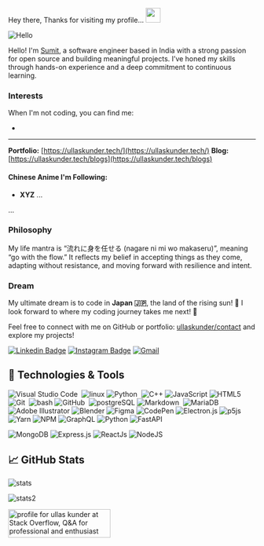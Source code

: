 Hey there, Thanks for visiting my profile... 
<img src="https://raw.githubusercontent.com/MartinHeinz/MartinHeinz/master/wave.gif" width="30px" height="30px">

![Hello](https://github.com/user-attachments/assets/756f6f13-5ea8-46d2-8ca1-6d3632b01db1)

Hello! I'm <a href="https://ullaskunder.tech" title="Visit Ullas Kunder's Portfolio">Sumit</a>, a software engineer based in India with a strong passion for open source and building meaningful projects. I’ve honed my skills through hands-on experience and a deep commitment to continuous learning.

### Interests

When I'm not coding, you can find me:

*

---

**Portfolio:** [https://ullaskunder.tech/](https://ullaskunder.tech/)
**Blog:** [https://ullaskunder.tech/blogs](https://ullaskunder.tech/blogs)

#### Chinese Anime I'm Following:

* **XYZ**
...

...

### Philosophy
My life mantra is “流れに身を任せる (nagare ni mi wo makaseru)”, meaning “go with the flow.” It reflects my belief in accepting things as they come, adapting without resistance, and moving forward with resilience and intent.

### Dream
My ultimate dream is to code in **Japan 🇯🇵**, the land of the rising sun! 🌅 I look forward to where my coding journey takes me next! 🚀

Feel free to connect with me on GitHub or portfolio: [ullaskunder/contact](https://ullaskunder.tech/contact) and explore my projects!

[![Linkedin Badge](https://img.shields.io/badge/-LinkedIn-0e76a8?style=flat-square&logo=Linkedin&logoColor=white)](https://www.linkedin.com/in/ullaskunder/)
[![Instagram Badge](https://img.shields.io/badge/-Instagram-e4405f?style=flat-square&logo=Instagram&logoColor=white)](https://www.instagram.com/akarii.haru/)
[![Gmail](https://img.shields.io/badge/-Gmail-red?style=flat-square&logo=gmail&logoColor=white)](mailto:ullaskunder3@gmail.com)

## 🔧 Technologies & Tools

![Visual Studio Code](https://img.shields.io/badge/-Visual%20Studio%20Code-05122A?style=flat&logo=visual-studio-code&logoColor=007ACC)&nbsp;
![linux](https://img.shields.io/badge/OS-Linux-informational?style=flat&logo=linux&logoColor=white&color=2bbc8a)
![Python](https://img.shields.io/badge/-Python-05122A?style=flat&logo=python)&nbsp;
![C++](https://img.shields.io/badge/c++-%2300599C.svg?style=flat&logo=c%2B%2B&logoColor=white)
![JavaScript](https://img.shields.io/badge/javascript-%23323330.svg?style=flat&logo=javascript&logoColor=%23F7DF1E)
![HTML5](https://img.shields.io/badge/html5-%23E34F26.svg?style=flat&logo=html5&logoColor=white)
![Git](https://img.shields.io/badge/-Git-05122A?style=flat&logo=git)&nbsp;
![bash](https://img.shields.io/badge/Shell-Bash-informational?style=flat&logo=gnu-bash&logoColor=white&color=2bbc8a)
![GitHub](https://img.shields.io/badge/-GitHub-05122A?style=flat&logo=github)&nbsp;
![postgreSQL](https://img.shields.io/badge/Tools-PostgreSQL-informational?style=flat&logo=postgresql&logoColor=white&color=2bbc8a)
![Markdown](https://img.shields.io/badge/-Markdown-05122A?style=flat&logo=markdown)&nbsp;
![MariaDB](https://img.shields.io/badge/MariaDB-003545?style=flat&logo=mariadb&logoColor=white)&nbsp;
![Adobe Illustrator](https://img.shields.io/badge/adobeillustrator-%23FF9A00.svg?style=flat&logo=adobeillustrator&logoColor=white)
![Blender](https://img.shields.io/badge/blender-%23F5792A.svg?style=flat&logo=blender&logoColor=white)
![Figma](https://img.shields.io/badge/figma-%23F24E1E.svg?style=flat&logo=figma&logoColor=white)
![CodePen](https://img.shields.io/badge/Codepen-000000?style=flat&logo=codepen&logoColor=white)
![Electron.js](https://img.shields.io/badge/Electron-191970?style=flat&logo=Electron&logoColor=white)
![p5js](https://img.shields.io/badge/p5.js-ED225D?style=flat&logo=p5.js&logoColor=FFFFFF)
![Yarn](https://img.shields.io/badge/yarn-%232C8EBB.svg?style=flat&logo=yarn&logoColor=white)
![NPM](https://img.shields.io/badge/NPM-%23000000.svg?style=flat&logo=npm&logoColor=white)
![GraphQL](https://img.shields.io/badge/GraphQL-%23000000.svg?style=flat\&logo=graphql\&logoColor=E10098)
![Python](https://img.shields.io/badge/Python-%23000000.svg?style=flat\&logo=python\&logoColor=white)
![FastAPI](https://img.shields.io/badge/FastAPI-%23000000.svg?style=flat\&logo=fastapi\&logoColor=white)

![MongoDB](https://img.shields.io/badge/MongoDB-%234ea94b.svg?style=flat&logo=mongodb&logoColor=white)
![Express.js](https://img.shields.io/badge/express.js-%23404d59.svg?style=flat&logo=express&logoColor=%2361DAFB)
![ReactJs](https://img.shields.io/badge/react-%2320232a.svg?style=flat&logo=react&logoColor=%2361DAFB)
![NodeJS](https://img.shields.io/badge/node.js-6DA55F?style=flat&logo=node.js&logoColor=white)

## 📈 GitHub Stats

![stats](https://github-readme-stats.vercel.app/api?username=dadopesumit&show_icons=true&title_color=ffffff&text_color=c9cacc&icon_color=4AB197&bg_color=1A2B34) 

![stats2](https://github-readme-stats.vercel.app/api/top-langs/?username=dadopesumit&exclude_repo=KNN-Image-Classification&show_icons=true&hide_border=true&layout=compact&langs_count=8&&title_color=ffffff&text_color=c9cacc&icon_color=4AB197&bg_color=1A2B34)

<a href="https://stackoverflow.com/users/15107749/dadopesumit"><img src="https://stackoverflow.com/users/flair/15107749.png" width="208" height="58" alt="profile for ullas kunder at Stack Overflow, Q&amp;A for professional and enthusiast programmers" title="profile for ullas kunder at Stack Overflow, Q&amp;A for professional and enthusiast programmers"></a>
